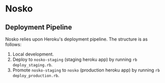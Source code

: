 # Nosko #

## Deployment Pipeline ##

Nosko relies upon Heroku's deployment pipeline. The structure is as follows:

1. Local development.
2. Deploy to `nosko-staging` (staging heroku app) by running `rb deploy_staging.rb`.
3. Promote `nosko-staging` to `nosko` (production heroku app) by running `rb deploy_production.rb`.
